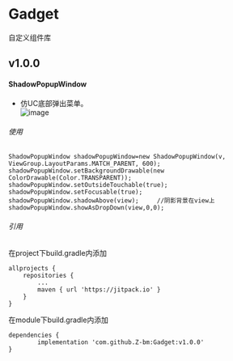 # Gadget
自定义组件库

## v1.0.0
#### ShadowPopupWindow

- 仿UC底部弹出菜单。<br>
![image](https://github.com/Z-bm/Gadget/blob/master/img/popup.gif)

###### 使用
`` ShadowPopupWindow shadowPopupWindow=new ShadowPopupWindow(v, ViewGroup.LayoutParams.MATCH_PARENT, 600);
   shadowPopupWindow.setBackgroundDrawable(new ColorDrawable(Color.TRANSPARENT));
   shadowPopupWindow.setOutsideTouchable(true);
   shadowPopupWindow.setFocusable(true);
   shadowPopupWindow.shadowAbove(view);     //阴影背景在view上
   shadowPopupWindow.showAsDropDown(view,0,0);
``

###### 引用
在project下build.gradle内添加

	allprojects {
		repositories {
			...
			maven { url 'https://jitpack.io' }
		}
	}

在module下build.gradle内添加

	dependencies {
	        implementation 'com.github.Z-bm:Gadget:v1.0.0'
	}
  
